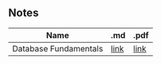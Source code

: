 ## Notes
<!-- Table with .md and .pdf links -->
| Name                  | .md                                       | .pdf                                       |
| --------------------- | ----------------------------------------- | ------------------------------------------ |
| Database Fundamentals | [link](notes/01-database-fundamentals.md) | [link](notes/01-database-fundamentals.pdf) |
